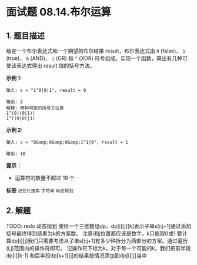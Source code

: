 # 面试题 08.14.布尔运算

## 1. 题目描述

给定一个布尔表达式和一个期望的布尔结果 result，布尔表达式由 `0` (false)、 `1` (true)、 `&` (AND)、 `|` (OR) 和 `^` (XOR) 符号组成。实现一个函数，算出有几种可使该表达式得出 result 值的括号方法。

 **示例 1:** 

```
输入: s = "1^0|0|1", result = 0

输出: 2
解释: 两种可能的括号方法是
1^(0|(0|1))
1^((0|0)|1)

```
 **示例 2:** 

```
输入: s = "0&amp;0&amp;0&amp;1^1|0", result = 1

输出: 10
```
 **提示：** 
- 运算符的数量不超过 19 个
 
**标签**
`记忆化搜索` `字符串` `动态规划` 


## 2. 解题
TODO: redo
动态规划
使用一个三维数组dp，dp[i][j][k]表示子串s[i:j+1]通过添加括号最终得到结果为k的方案数。
注意i和j位置都应该是数字，k只能取0或1
要计算dp[i][j]我们只需要考虑从子串s[i:j+1]有多少种拆分为两部分的方案。通过遍历(i,j)范围内的操作符即可。
记操作符下标为k，对于每一个可能的k，我们把前半段 dp[i][k-1] 和后半段dp[k+1][j]的结果按情况添加到dp[i][j]当中


